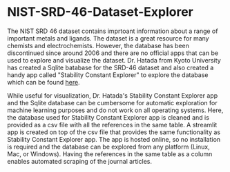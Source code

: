 # NIST-SRD-46-Dataset-Explorer

The NIST SRD 46 dataset contains imprtoant information about a range of important metals and ligands. The dataset is a great resource for many chemists and electrochemists. However, the database has been discontinued since around 2006 and there are no official apps that can be used to explore and visualize the dataset. Dr. Hatada from Kyoto University has created a Sqlite batabase for the SRD-46 dataset and also created a handy app called "Stability Constant Explorer" to explore the database which can be found [here](https://github.com/n-hatada/stability-constant-explorer).

While useful for visualization, Dr. Hatada's Stability Constant Explorer app and the Sqlite database can be cumbersome for automatic exploration for machine learning purposes and do not work on all operating systems. Here, the database used for Stability Constant Explorer app is cleaned and is provided as a csv file with all the references in the same table. A streamlit app is created on top of the csv file that provides the same functionality as Stability Constant Explorer app. The app is hosted online, so no installation is required and the database can be explored from any platform (Linux, Mac, or Windows). Having the references in the same table as a column enables automated scraping of the journal articles.
